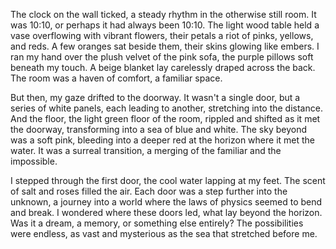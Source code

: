 The clock on the wall ticked, a steady rhythm in the otherwise still room. It was 10:10, or perhaps it had always been 10:10. The light wood table held a vase overflowing with vibrant flowers, their petals a riot of pinks, yellows, and reds. A few oranges sat beside them, their skins glowing like embers. I ran my hand over the plush velvet of the pink sofa, the purple pillows soft beneath my touch. A beige blanket lay carelessly draped across the back. The room was a haven of comfort, a familiar space.

But then, my gaze drifted to the doorway. It wasn't a single door, but a series of white panels, each leading to another, stretching into the distance. And the floor, the light green floor of the room, rippled and shifted as it met the doorway, transforming into a sea of blue and white. The sky beyond was a soft pink, bleeding into a deeper red at the horizon where it met the water. It was a surreal transition, a merging of the familiar and the impossible.

I stepped through the first door, the cool water lapping at my feet. The scent of salt and roses filled the air. Each door was a step further into the unknown, a journey into a world where the laws of physics seemed to bend and break. I wondered where these doors led, what lay beyond the horizon. Was it a dream, a memory, or something else entirely? The possibilities were endless, as vast and mysterious as the sea that stretched before me.
